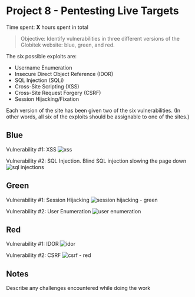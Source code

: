 # Project 8 - Pentesting Live Targets

Time spent: **X** hours spent in total

> Objective: Identify vulnerabilities in three different versions of the Globitek website: blue, green, and red.

The six possible exploits are:
* Username Enumeration
* Insecure Direct Object Reference (IDOR)
* SQL Injection (SQLi)
* Cross-Site Scripting (XSS)
* Cross-Site Request Forgery (CSRF)
* Session Hijacking/Fixation

Each version of the site has been given two of the six vulnerabilities. (In other words, all six of the exploits should be assignable to one of the sites.)

## Blue

Vulnerability #1: XSS
![xss](https://user-images.githubusercontent.com/37943892/40516603-342178f0-5f66-11e8-95c7-8845184a0439.gif)


Vulnerability #2: SQL Injection. Blind SQL injection slowing the page down
![sql injections](https://user-images.githubusercontent.com/37943892/40519412-3a208f26-5f74-11e8-8005-feaf6bf5d117.gif)


## Green

Vulnerability #1: Session Hijacking
![session hijacking - green](https://user-images.githubusercontent.com/37943892/40516576-0c29fa34-5f66-11e8-8c0e-3560e5423081.gif)


Vulnerability #2: User Enumeration
![user enumeration](https://user-images.githubusercontent.com/37943892/40516592-2287ecd2-5f66-11e8-8a69-e587faae9744.gif)



## Red

Vulnerability #1: IDOR
![idor](https://user-images.githubusercontent.com/37943892/40516388-5972b2fa-5f65-11e8-8766-0629fbc6c483.gif)


Vulnerability #2: CSRF
![csrf - red](https://user-images.githubusercontent.com/37943892/40516550-ef706068-5f65-11e8-91a5-ec378717fb26.gif)


## Notes

Describe any challenges encountered while doing the work
